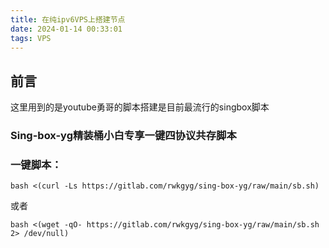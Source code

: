 ```yaml
---
title: 在纯ipv6VPS上搭建节点
date: 2024-01-14 00:33:01
tags: VPS
---
```


## 前言

这里用到的是youtube勇哥的脚本搭建是目前最流行的singbox脚本

### Sing-box-yg精装桶小白专享一键四协议共存脚本

### 一键脚本：

```
bash <(curl -Ls https://gitlab.com/rwkgyg/sing-box-yg/raw/main/sb.sh)
```



或者

```livescript
bash <(wget -qO- https://gitlab.com/rwkgyg/sing-box-yg/raw/main/sb.sh 2> /dev/null)
```

